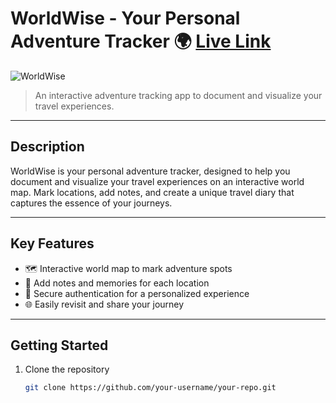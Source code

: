 # WorldWise - Your Personal Adventure Tracker 🌍 [Live Link](https://react-worldwise-app.netlify.app/)

![WorldWise](https://github.com/Abhishek7487/World-Wise/assets/91866684/79b8eaac-e3b2-4ca6-b3ab-2fa1e9d60525)


> An interactive adventure tracking app to document and visualize your travel experiences.

---

## Description

WorldWise is your personal adventure tracker, designed to help you document and visualize your travel experiences on an interactive world map. Mark locations, add notes, and create a unique travel diary that captures the essence of your journeys.

---

## Key Features

- 🗺️ Interactive world map to mark adventure spots
- 📝 Add notes and memories for each location
- 🔐 Secure authentication for a personalized experience
- 🌐 Easily revisit and share your journey


---


## Getting Started

1. Clone the repository
   ```bash
   git clone https://github.com/your-username/your-repo.git
